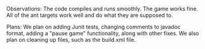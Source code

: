 Observations:
The code compiles and runs smoothly. The game works fine. All of the ant targets work well and do what they are supposed to. 

Plans:
We plan on adding Junit tests, changing comments to javadoc format, adding a "pause game" functionality, along with other fixes. We also plan on cleaning up files, such as the build.xml file. 